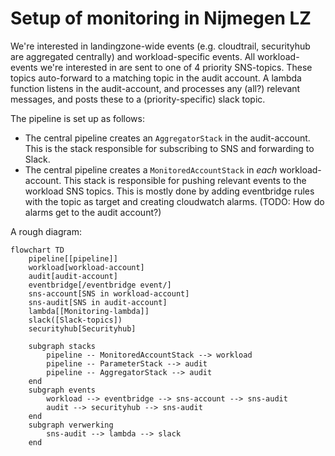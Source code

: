 # Setup of monitoring in Nijmegen LZ

We're interested in landingzone-wide events (e.g. cloudtrail, securityhub are aggregated centrally) and workload-specific events. All workload-events we're interested in are sent to one of 4 priority SNS-topics. These topics
auto-forward to a matching topic in the audit account. A lambda function listens in the audit-account, and processes any (all?) relevant messages, and posts these to a (priority-specific) slack topic. 

The pipeline is set up as follows:
- The central pipeline creates an `AggregatorStack` in the audit-account. This is the stack responsible for subscribing to SNS and forwarding to Slack.
- The central pipeline creates a `MonitoredAccountStack` in *each* workload-account. This stack is responsible for pushing relevant events to the workload SNS topics. This is mostly done by adding eventbridge rules with the topic as target and creating cloudwatch alarms. (TODO: How do alarms get to the audit account?)

A rough diagram:

```mermaid
flowchart TD
    pipeline[[pipeline]]
    workload[workload-account]
    audit[audit-account]
    eventbridge[/eventbridge event/]
    sns-account[SNS in workload-account]
    sns-audit[SNS in audit-account]
    lambda[[Monitoring-lambda]]
    slack([Slack-topics])
    securityhub[Securityhub]

    subgraph stacks
        pipeline -- MonitoredAccountStack --> workload
        pipeline -- ParameterStack --> audit
        pipeline -- AggregatorStack --> audit
    end
    subgraph events
        workload --> eventbridge --> sns-account --> sns-audit
        audit --> securityhub --> sns-audit
    end
    subgraph verwerking
        sns-audit --> lambda --> slack
    end
```
